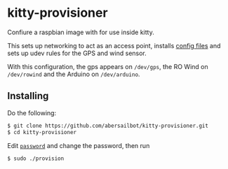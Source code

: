 kitty-provisioner
=================

Confiure a raspbian image with for use inside kitty.

This sets up networking to act as an access point, installs [config
files](https://github.com/kragniz/dot-files) and sets up udev rules for the GPS
and wind sensor.

With this configuration, the gps appears on `/dev/gps`, the RO Wind on
`/dev/rowind` and the Arduino on `/dev/arduino`.

Installing
----------

Do the following:

```bash
$ git clone https://github.com/abersailbot/kitty-provisioner.git
$ cd kitty-provisioner
```

Edit [`password`](password) and change the password, then run

```bash
$ sudo ./provision
```
